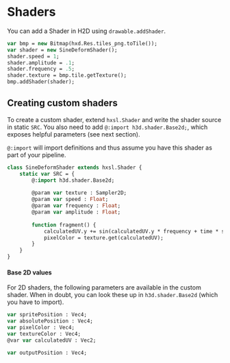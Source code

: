 # Shaders

You can add a Shader in H2D using `drawable.addShader`.

```haxe
var bmp = new Bitmap(hxd.Res.tiles_png.toTile());
var shader = new SineDeformShader();
shader.speed = 1;
shader.amplitude = .1;
shader.frequency = .5;
shader.texture = bmp.tile.getTexture();
bmp.addShader(shader);
```

## Creating custom shaders

To create a custom shader, extend `hxsl.Shader` and write the shader source in static `SRC`.
You also need to add `@:import h3d.shader.Base2d;`, which exposes helpful parameters (see next section).

`@:import` will import definitions and thus assume you have this shader as part of your pipeline.

```haxe
class SineDeformShader extends hxsl.Shader {
	static var SRC = {
		@:import h3d.shader.Base2d;
		
		@param var texture : Sampler2D;
		@param var speed : Float;
		@param var frequency : Float;
		@param var amplitude : Float;
		
		function fragment() {
			calculatedUV.y += sin(calculatedUV.y * frequency + time * speed) * amplitude; // wave deform
			pixelColor = texture.get(calculatedUV);
		}
	}
}
```

#### Base 2D values 

For 2D shaders, the following parameters are available in the custom shader. 
When in doubt, you can look these up in `h3d.shader.Base2d` (which you have to import).

```haxe
var spritePosition : Vec4;
var absolutePosition : Vec4;
var pixelColor : Vec4;
var textureColor : Vec4;
@var var calculatedUV : Vec2;

var outputPosition : Vec4;
```

